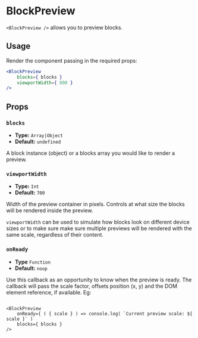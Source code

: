 BlockPreview
============

`<BlockPreview />` allows you to preview blocks.

## Usage

Render the component passing in the required props:

```jsx
<BlockPreview
	blocks={ blocks }
	viewportWidth={ 800 }
/>
```

## Props

### `blocks`
* **Type:** `Array|Object`
* **Default:** `undefined`

A block instance (object) or a blocks array you would like to render a preview.

### `viewportWidth`
* **Type:** `Int`
* **Default:** `700`

Width of the preview container in pixels. Controls at what size the blocks will be rendered inside the preview.

`viewportWidth` can be used to simulate how blocks look on different device sizes or to make sure make sure multiple previews will be rendered with the same scale, regardless of their content.

### `onReady`
* **Type** `Function`
* **Default:** `noop`

Use this callback as an opportunity to know when the preview is ready. The callback will pass the scale factor, offsets position (x, y) and the DOM element reference, if available. Eg:

```es6

<BlockPreview
	onReady={ ( { scale } ) => console.log( `Current preview scale: ${ scale }` )
	blocks={ blocks }
/>
```
